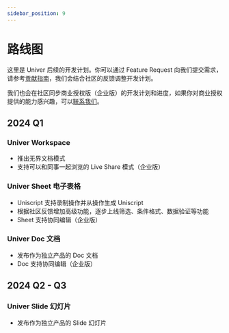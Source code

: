 ```yaml
---
sidebar_position: 9
---
```


# 路线图

这里是 Univer 后续的开发计划。你可以通过 Feature Request 向我们提交需求，请参考[贡献指南](/docs/tutorial/contributing)，我们会结合社区的反馈调整开发计划。

我们也会在社区同步商业授权版（企业版）的开发计划和进度，如果你对商业授权提供的能力感兴趣，可以[联系我们](/docs/tutorial/intro#商业授权)。

## 2024 Q1

### Univer Workspace

* 推出无界文档模式
* 支持可以和同事一起浏览的 Live Share 模式（企业版）

### Univer Sheet 电子表格

* Uniscript 支持录制操作并从操作生成 Uniscript
* 根据社区反馈增加高级功能，逐步上线筛选、条件格式、数据验证等功能
* Sheet 支持协同编辑（企业版）

### Univer Doc 文档

* 发布作为独立产品的 Doc 文档
* Doc 支持协同编辑（企业版）

## 2024 Q2 - Q3

### Univer Slide 幻灯片

* 发布作为独立产品的 Slide 幻灯片
